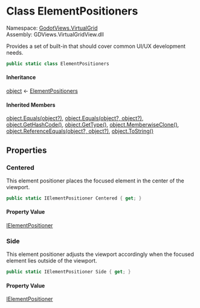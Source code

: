 # <a id="GodotViews_VirtualGrid_ElementPositioners"></a> Class ElementPositioners

Namespace: [GodotViews.VirtualGrid](GodotViews.VirtualGrid.md)  
Assembly: GDViews.VirtualGridView.dll  

Provides a set of built-in <xref href="GodotViews.VirtualGrid.IElementPositioner" data-throw-if-not-resolved="false"></xref> that should cover common UI/UX development needs.

```csharp
public static class ElementPositioners
```

#### Inheritance

[object](https://learn.microsoft.com/dotnet/api/system.object) ← 
[ElementPositioners](GodotViews.VirtualGrid.ElementPositioners.md)

#### Inherited Members

[object.Equals\(object?\)](https://learn.microsoft.com/dotnet/api/system.object.equals\#system\-object\-equals\(system\-object\)), 
[object.Equals\(object?, object?\)](https://learn.microsoft.com/dotnet/api/system.object.equals\#system\-object\-equals\(system\-object\-system\-object\)), 
[object.GetHashCode\(\)](https://learn.microsoft.com/dotnet/api/system.object.gethashcode), 
[object.GetType\(\)](https://learn.microsoft.com/dotnet/api/system.object.gettype), 
[object.MemberwiseClone\(\)](https://learn.microsoft.com/dotnet/api/system.object.memberwiseclone), 
[object.ReferenceEquals\(object?, object?\)](https://learn.microsoft.com/dotnet/api/system.object.referenceequals), 
[object.ToString\(\)](https://learn.microsoft.com/dotnet/api/system.object.tostring)

## Properties

### <a id="GodotViews_VirtualGrid_ElementPositioners_Centered"></a> Centered

This element positioner places the focused element in the center of the viewport.

```csharp
public static IElementPositioner Centered { get; }
```

#### Property Value

 [IElementPositioner](GodotViews.VirtualGrid.IElementPositioner.md)

### <a id="GodotViews_VirtualGrid_ElementPositioners_Side"></a> Side

This element positioner adjusts the viewport accordingly when the focused element lies outside of the viewport.

```csharp
public static IElementPositioner Side { get; }
```

#### Property Value

 [IElementPositioner](GodotViews.VirtualGrid.IElementPositioner.md)

